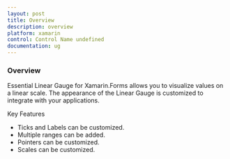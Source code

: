 ```yaml
---
layout: post
title: Overview
description: overview
platform: xamarin
control: Control Name undefined
documentation: ug
---
```


### Overview

Essential Linear Gauge for Xamarin.Forms allows you to visualize values on a linear scale. The appearance of the Linear Gauge is customized to integrate with your applications.

Key Features

* Ticks and Labels can be customized.
* Multiple ranges can be added.
* Pointers can be customized.
* Scales can be customized.

